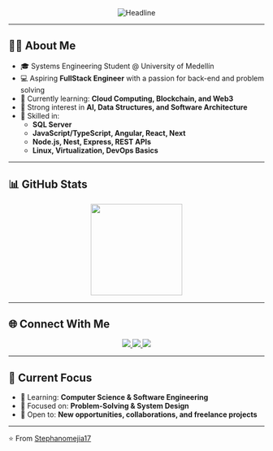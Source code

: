 <div align="center">
  <img src="https://readme-typing-svg.herokuapp.com?color=%236FDA44&size=32&center=true&vCenter=true&width=600&height=50&lines=Hi+there+I'm+Stephano+%F0%9F%91%8B;Systems+Engineer+Student;FullStack+Engineer;Problem+Solver;Freelancer;Open-Source+Enthusiast" alt="Headline" />
</div>

---

## 👨‍💻 About Me  

- 🎓 Systems Engineering Student @ University of Medellín  
- 💻 Aspiring **FullStack Engineer** with a passion for back-end and problem solving  
- 🚀 Currently learning: **Cloud Computing, Blockchain, and Web3**  
- 🌱 Strong interest in **AI, Data Structures, and Software Architecture**  
- 🔧 Skilled in:  
  - **SQL Server**  
  - **JavaScript/TypeScript, Angular, React, Next**  
  - **Node.js, Nest, Express, REST APIs**  
  - **Linux, Virtualization, DevOps Basics**  

---

## 📊 GitHub Stats  

<div align="center">
  <img height="180em" src="https://github-readme-stats.vercel.app/api/top-langs/?username=Stephanomejia17&layout=compact&theme=gotham&langs_count=8&hide_border=true"/>
</div>

---

## 🌐 Connect With Me  

<div align="center">
  <a href="https://www.linkedin.com/in/stephanomejia17" target="_blank">
    <img src="https://img.shields.io/badge/-LinkedIn-0A66C2?style=for-the-badge&logo=linkedin&logoColor=white"/>
  </a>
  <a href="https://instagram.com/Stephano.mejia" target="_blank">
    <img src="https://img.shields.io/badge/-Instagram-E4405F?style=for-the-badge&logo=instagram&logoColor=white"/>
  </a>
  <a href="mailto:Stephano.mejia@outlook.es" target="_blank">
    <img src="https://img.shields.io/badge/-Email-D14836?style=for-the-badge&logo=gmail&logoColor=white"/>
  </a>
</div>

---

## 🚀 Current Focus  

- 🌱 Learning: **Computer Science & Software Engineering**  
- 🎯 Focused on: **Problem-Solving & System Design**  
- 🤝 Open to: **New opportunities, collaborations, and freelance projects**  

---
⭐️ From [Stephanomejia17](https://github.com/Stephanomejia17)
